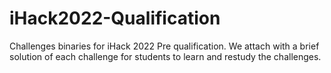 # iHack2022-Qualification

Challenges binaries for iHack 2022 Pre qualification. We attach with a brief solution of each challenge for students to learn and restudy the challenges.
